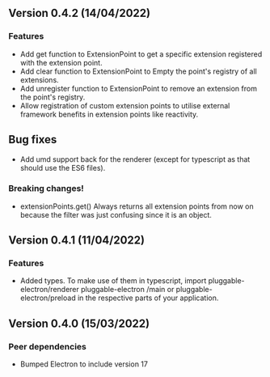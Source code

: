 ## Version 0.4.2 (14/04/2022)
### Features
* Add get function to ExtensionPoint to get a specific extension registered with the extension point.
* Add clear function to ExtensionPoint to Empty the point's registry of all extensions.
* Add unregister function to ExtensionPoint to remove an extension from the point's registry.
* Allow registration of custom extension points to utilise external framework benefits in extension points like reactivity.

## Bug fixes
* Add umd support back for the renderer (except for typescript as that should use the ES6 files).

### Breaking changes!
* extensionPoints.get() Always returns all extension points from now on because the filter was just confusing since it is an object.

## Version 0.4.1 (11/04/2022)
### Features
* Added types. To make use of them in typescript, import pluggable-electron/renderer pluggable-electron /main or pluggable-electron/preload in the respective parts of your application.

## Version 0.4.0 (15/03/2022)
### Peer dependencies
* Bumped Electron to include version 17